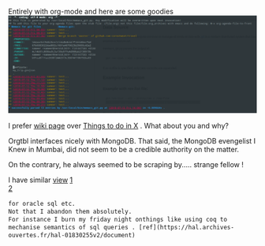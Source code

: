 Entirely with org-mode and here are some goodies
![alt text](https://raw.githubusercontent.com/carnotweat/travel/master/rm.png)


I prefer [wiki page](https://en.wikipedia.org/wiki/Tourism_in_Rajasthan) over [Things to do in X](https://www.google.com/destination/map/topsights?q=most+visited+++tourist+places+in+rajasthan&client=firefox-b-ab&site=search&output=search&dest_mid=/m/06k5_&sa=X&ved=0ahUKEwia_N3coqvcAhWFwI8KHeFKCYQQ6tEBCC0oBDAA) . What about you and why?

Orgtbl interfaces nicely with MongoDB. That said, the MongoDB evengelist I Knew in Mumbai, did not seem to be a credible  authority on the matter.

On the contrary, he always seemed to be scraping by..... strange fellow !

I have similar
[view](https://twitter.com/nonsameer/status/1068073829547687938)
	[1](https://twitter.com/nonsameer/status/1067876611578445824)      
	[2](https://twitter.com/nonsameer/status/1074371029747884033)     
		
	for oracle sql etc.       
	Not that I abandon them absolutely.
	For instance I burn my friday night onthings like using coq to
	mechanise semantics of sql queries . [ref](https://hal.archives-ouvertes.fr/hal-01830255v2/document)
